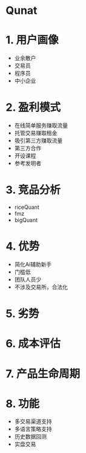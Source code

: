 # Qunat

# 1. 用户画像

- 业余散户
- 交易员
- 程序员
- 中小企业

# 2. 盈利模式

- 在线简单服务赚取流量
- 托管交易赚取租金
- 吸引第三方赚取流量
- 第三方合作
- 开设课程
- 参考发明者

# 3. 竞品分析

- riceQuant
- fmz
- bigQuant

# 4. 优势

- 简化Ai辅助新手
- 门槛低
- 团队人员少
- 不涉及交易所，合法化

# 5. 劣势


# 6. 成本评估


# 7. 产品生命周期


# 8. 功能

- 多交易渠道支持
- 多语言策略支持
- 历史数据回测
- 实盘交易
